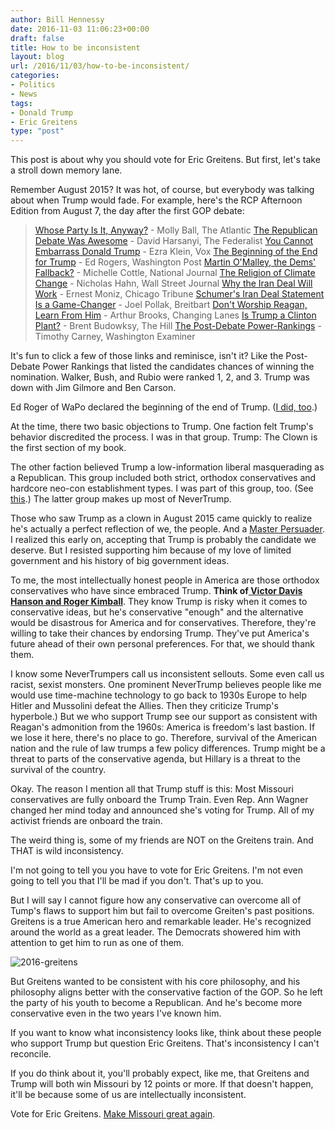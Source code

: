 ```yaml
---
author: Bill Hennessy
date: 2016-11-03 11:06:23+00:00
draft: false
title: How to be inconsistent
layout: blog
url: /2016/11/03/how-to-be-inconsistent/
categories:
- Politics
- News
tags:
- Donald Trump
- Eric Greitens
type: "post"
---
```


This post is about why you should vote for Eric Greitens. But first, let's take a stroll down memory lane.

Remember August 2015? It was hot, of course, but everybody was talking about when Trump would fade. For example, here's the RCP Afternoon Edition from August 7, the day after the first GOP debate:



> [Whose Party Is It, Anyway?](https://www.realclearpolitics.com/2015/08/07/whose_party_is_it_anyway_362893.html) - Molly Ball, The Atlantic
[The Republican Debate Was Awesome](https://www.realclearpolitics.com/2015/08/07/the_republican_debate_was_awesome_362877.html) - David Harsanyi, The Federalist
[You Cannot Embarrass Donald Trump](https://www.realclearpolitics.com/2015/08/07/you_cannot_embarrass_donald_trump_362871.html) - Ezra Klein, Vox
[The Beginning of the End for Trump](https://www.realclearpolitics.com/2015/08/07/the_beginning_of_the_end_for_trump_362891.html) - Ed Rogers, Washington Post
[Martin O'Malley, the Dems' Fallback?](https://www.realclearpolitics.com/2015/08/07/martin_o039malley_the_dems039_fallback_362533.html) - Michelle Cottle, National Journal
[The Religion of Climate Change](https://www.realclearpolitics.com/2015/08/07/the_religion_of_climate_change_362880.html) - Nicholas Hahn, Wall Street Journal
[Why the Iran Deal Will Work](https://www.realclearpolitics.com/2015/08/07/why_the_iran_deal_will_work_362857.html) - Ernest Moniz, Chicago Tribune
[Schumer's Iran Deal Statement Is a Game-Changer](https://www.realclearpolitics.com/2015/08/07/schumer039s_iran_deal_statement_is_a_game-changer_362882.html) - Joel Pollak, Breitbart
[Don't Worship Reagan, Learn From Him](https://www.realclearpolitics.com/video/changing_lanes/2015/08/08/dont_worship_reagan_learn_from_him.html) - Arthur Brooks, Changing Lanes
[Is Trump a Clinton Plant?](https://www.realclearpolitics.com/2015/08/07/is_trump_a_clinton_plant_362837.html) - Brent Budowksy, The Hill
[The Post-Debate Power-Rankings](https://www.realclearpolitics.com/2015/08/07/the_post-debate_power-rankings_362855.html) - Timothy Carney, Washington Examiner



It's fun to click a few of those links and reminisce, isn't it? Like the Post-Debate Power Rankings that listed the candidates chances of winning the nomination. Walker, Bush, and Rubio were ranked 1, 2, and 3. Trump was down with Jim Gilmore and Ben Carson.

Ed Roger of WaPo declared the beginning of the end of Trump. ([I did, too](https://hennessysview.com/2015/08/08/what-good-issued-from-the-candidate-debate/).)

At the time, there two basic objections to Trump. One faction felt Trump's behavior discredited the process. I was in that group. Trump: The Clown is the first section of my book.

The other faction believed Trump a low-information liberal masquerading as a Republican. This group included both strict, orthodox conservatives and hardcore neo-con establishment types. I was part of this group, too. (See [this](https://hennessysview.com/2015/09/10/trump-the-final-nail-in-the-conservative-coffin/).) The latter group makes up most of NeverTrump.

Those who saw Trump as a clown in August 2015 came quickly to realize he's actually a perfect reflection of we, the people. And a [Master Persuader](https://blog.dilbert.com/post/139541975641/the-trump-master-persuader-index-and-reading-list). I realized this early on, accepting that Trump is probably the candidate we deserve. But I resisted supporting him because of my love of limited government and his history of big government ideas.

To me, the most intellectually honest people in America are those orthodox conservatives who have since embraced Trump. **Think of[ Victor Davis Hanson and Roger Kimball](https://pjmedia.com/rogerkimball/2016/11/02/trump-derangement-syndrome-schoenfeld-edition/)**. They know Trump is risky when it comes to conservative ideas, but he's conservative "enough" and the alternative would be disastrous for America and for conservatives. Therefore, they're willing to take their chances by endorsing Trump. They've put America's future ahead of their own personal preferences. For that, we should thank them.

I know some NeverTrumpers call us inconsistent sellouts. Some even call us racist, sexist monsters. One prominent NeverTrump believes people like me would use time-machine technology to go back to 1930s Europe to help Hitler and Mussolini defeat the Allies. Then they criticize Trump's hyperbole.) But we who support Trump see our support as consistent with Reagan's admonition from the 1960s: America is freedom's last bastion. If we lose it here, there's no place to go. Therefore, survival of the American nation and the rule of law trumps a few policy differences. Trump might be a threat to parts of the conservative agenda, but Hillary is a threat to the survival of the country.

Okay. The reason I mention all that Trump stuff is this: Most Missouri conservatives are fully onboard the Trump Train. Even Rep. Ann Wagner changed her mind today and announced she's voting for Trump. All of my activist friends are onboard the train.

The weird thing is, some of my friends are NOT on the Greitens train. And THAT is wild inconsistency.

I'm not going to tell you you have to vote for Eric Greitens. I'm not even going to tell you that I'll be mad if you don't. That's up to you.

But I will say I cannot figure how any conservative can overcome all of Tump's flaws to support him but fail to overcome Greiten's past positions. Greitens is a true American hero and remarkable leader. He's recognized around the world as a great leader. The Democrats showered him with attention to get him to run as one of them.

![2016-greitens](https://hennessysview.com/wp-content/uploads/2016/08/2016-greitens.jpg)


But Greitens wanted to be consistent with his core philosophy, and his philosophy aligns better with the conservative faction of the GOP. So he left the party of his youth to become a Republican. And he's become more conservative even in the two years I've known him.

If you want to know what inconsistency looks like, think about these people who support Trump but question Eric Greitens. That's inconsistency I can't reconcile.

If you do think about it, you'll probably expect, like me, that Greitens and Trump will both win Missouri by 12 points or more. If that doesn't happen, it'll be because some of us are intellectually inconsistent.

Vote for Eric Greitens. [Make Missouri great again](https://hennessysview.com/2016/10/30/make-missouri-great-again-greitens-for-governor/).




